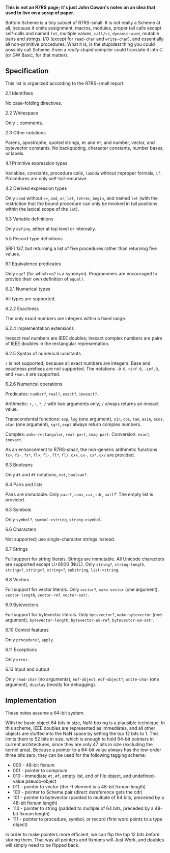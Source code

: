 **This is not an R7RS page; it's just John Cowan's notes on an idea that used to live on a scrap of paper.**

Bottom Scheme is a tiny subset of R7RS-small.
It is not really a Scheme at all, because it omits
assignment, macros, modules, proper tail calls except self-calls and named `let`,
multiple values, `call/cc`, `dynamic-wind`, mutable pairs and strings,
I/O (except for `read-char` and `write-char`),
and essentially all non-primitive procedures.
What it is, is the stupidest thing you could possibly call Scheme.
Even a *really stupid* compiler could translate it into C
(or GW Basic, for that matter).

## Specification

This list is organized according to the R7RS-small report.

2.1 Identifiers

No case-folding directives.

2.2 Whitespace

Only `;` comments.

2.3 Other notations

Parens, apostrophe, quoted strings, `#t` and `#f`, and number, vector, and bytevector constants.  No backquoting, character constants, number bases, or labels.

4.1 Primitive expression types

Variables, constants, procedure calls, `lambda` without improper formals, `if`.
Procedures are only self-tail-recursive.

4.2 Derived expression types

Only `cond` without `=>`, `and`, `or`, `let`, `letrec`, `begin`, and named `let` (with the restriction that the bound procedure can only be invoked in tail positions within the lexical scope of the `let`).

5.3 Variable definitions

Only `define`, either at top level or internally.

5.5 Record-type definitions

SRFI 137, but returning a list of five procedures rather than returning five values.

6.1 Equivalence predicates

Only `eqv?` (for which `eq?` is a synonym).
Programmers are encouraged to provide their own definition of `equal?`.

6.2.1 Numerical types

All types are supported.

6.2.2 Exactness

The only exact numbers are integers within a fixed range.

6.2.4 Implementation extensions

Inexact real numbers are IEEE doubles;
inexact complex numbers are pairs of IEEE doubles in the rectangular representation.

6.2.5 Syntax of numerical constants

`/` is not supported, because all exact numbers are integers.
Base and exactness prefixes are not supported.  The notations `-0.0`, `+inf.0`, `-inf.0`, and `+nan.0` are supported.

6.2.6 Numerical operations

Predicates:  `number?`, `real?`, `exact?`, `inexact?`.

Arithmetic:  `+`, `-`, `*`, `/` with two arguments only; `/` always returns an inexact value.

Transcendental functions:  `exp`, `log` (one argument),
`sin`, `cos`, `tan`, `asin`, `acos`, `atan` (one argument),
`sqrt`, `expt` always return complex numbers.

Complex: `make-rectangular`, `real-part`, `imag-part`.  Conversion: `exact`, `inexact`.

As an enhancement to R7RS-small, the non-generic arithmetic functions
`fx+`, `fx-`, `fx*`, `fl+`, `fl-`, `fl*`, `fl/`, `cx+`, `cx-`, `cx*`, `cx/` are provided.

6.3 Booleans

Only `#t` and `#f` notations, `not`, `boolean?`.

6.4 Pairs and lists

Pairs are immutable.  Only `pair?`, `cons`, `car`, `cdr`, `null?`'
The empty list is provided.

6.5 Symbols

Only `symbol?`, `symbol->string`, `string->symbol`.

6.6 Characters

Not supported; use single-character strings instead.

6.7 Strings

Full support for string literals.  Strings are immutable.
All Unicode characters are supported except U+0000 (NUL).
Only `string?`, `string-length`, `string=?`, `string<?`, `string>?`, `substring`, `list->string`.

6.8 Vectors

Full support for vector literals.
Only `vector?`, `make-vector` (one argument), `vector-length`, `vector-ref`, `vector-set!`.

6.9 Bytevectors

Full support for bytevector literals.
Only `bytevector?`, `make-bytevector` (one argument), `bytevector-length`,
`bytevector-u8-ref`, `bytevector-u8-set!`.

6.10 Control features

Only `procedure?`, `apply`.

6.11 Exceptions

Only `error`.

6.13 Input and output

Only `read-char` (no arguments), `eof-object`, `eof-object?`, `write-char` (one argument),
`display` (mostly for debugging).

## Implementation

These notes assume a 64-bit system.

With the basic object 64 bits in size, NaN-boxing is a plausible technique.
In this scheme, IEEE doubles are represented as immediates,
and all other objects are stuffed
into the NaN space by setting the top 12 bits to 1.
This limits them to 52 bits in size,
which is enough to hold 64-bit pointers in current architectures,
since they are only 47 bits in size (excluding the kernel area).
Because a pointer to a 64-bit value always has the low-order three bits zero,
they can be used for the following tagging scheme:

* 000 - 48-bit fixnum
* 001 - pointer to compnum
* 010 - immediate `#t`, `#f`, empty list, end of file object, and undefined-value pseudo-object
* 011 - pointer to vector (the -1 element is a 48-bit fixnum length)
* 100 - pointer to Scheme pair (direct dereference gets the cdr)
* 101 - pointer to bytevector (padded to multiple of 64 bits, preceded by a 48-bit fixnum length)
* 110 - pointer to string (padded to multiple of 64 bits, preceded by a 48-bit fixnum length)
* 111 - pointer to procedure, symbol, or record (first word points to a type object)

In order to make pointers more efficient,
we can flip the top 12 bits before storing them.
That way all pointers and fixnums will Just Work,
and doubles will simply need to be flipped back.

